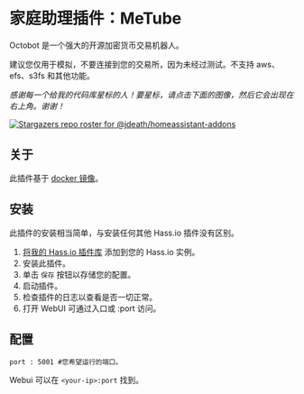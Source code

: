 # 家庭助理插件：MeTube

Octobot 是一个强大的开源加密货币交易机器人。

建议您仅用于模拟，不要连接到您的交易所，因为未经过测试。不支持 aws、efs、s3fs 和其他功能。

_感谢每一个给我的代码库星标的人！要星标，请点击下面的图像，然后它会出现在右上角。谢谢！_

[![Stargazers repo roster for @jdeath/homeassistant-addons](https://reporoster.com/stars/jdeath/homeassistant-addons)](https://github.com/jdeath/homeassistant-addons/stargazers)

## 关于

此插件基于 [docker 镜像](https://www.octobot.cloud/en/guides/octobot-installation/install-octobot-with-docker-video)。

## 安装

此插件的安装相当简单，与安装任何其他 Hass.io 插件没有区别。

1. [将我的 Hass.io 插件库][repository] 添加到您的 Hass.io 实例。
1. 安装此插件。
1. 单击 `保存` 按钮以存储您的配置。
1. 启动插件。
1. 检查插件的日志以查看是否一切正常。
1. 打开 WebUI 可通过入口或 <your-ip>:port 访问。

## 配置

```
port : 5001 #您希望运行的端口。
```

Webui 可以在 `<your-ip>:port` 找到。

[repository]: https://github.com/jdeath/homeassistant-addons